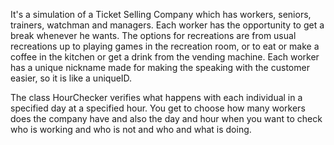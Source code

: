 It's a simulation of a Ticket Selling Company which has workers, seniors, trainers, watchman and managers.
Each worker has the opportunity to get a break whenever he wants. The options for recreations are from usual recreations up to playing games
in the recreation room, or to eat or make a coffee in the kitchen or get a drink from the vending machine.
Each worker has a unique nickname made for making the speaking with the customer easier, so it is like a uniqueID.

The class HourChecker verifies what happens with each individual in a specified day at a specified hour. You get to choose how many workers does
the company have and also the day and hour when you want to check who is working and who is not and who and what is doing.
